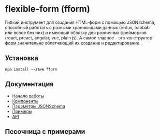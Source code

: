 # flexible-form (fform)

Гибкий инструмент для создания HTML-форм с помощью JSONschema, способный работать с разными хранилищами данных (redux, baobab или вовсе без них) и имеющий обвязку для различных фрейморков (react, preact, angular, vue, plain js).
А самое главное - это конструктор форм значительно облегчающий их создание и редактирование.

## Установка

`npm install --save fform`


## Документация
* [Начало работы](/docs/start.md)
* [Компоненты](/docs/components.md)
* [Параметры JSONSchema](/docs/schema.md)
* [Примеры](/docs/examples.md)
* [API](/docs/api.md)


## Песочница с примерами